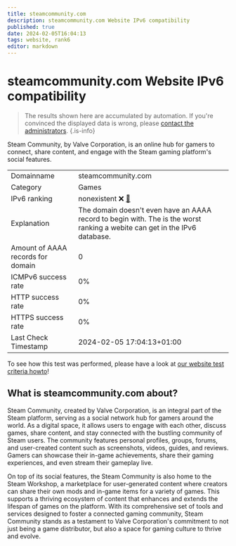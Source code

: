 ```yaml
---
title: steamcommunity.com
description: steamcommunity.com Website IPv6 compatibility
published: true
date: 2024-02-05T16:04:13
tags: website, rank6
editor: markdown
---
```


# steamcommunity.com Website IPv6 compatibility

> The results shown here are accumulated by automation. If you're convinced the displayed data is wrong, please [contact the administrators](/howto/chat). 
{.is-info}

Steam Community, by Valve Corporation, is an online hub for gamers to connect, share content, and engage with the Steam gaming platform's social features.


|   |   |
| - | - |
| Domainname | steamcommunity.com
| Category | Games |
| IPv6 ranking | nonexistent :x: [🔗](/howto/ranking) |
| Explanation | The domain doesn't even have an AAAA record to begin with. The is the worst ranking a webite can get in the IPv6 database. |
| Amount of AAAA records for domain | 0 |
| ICMPv6 success rate | 0%|
| HTTP success rate | 0% |
| HTTPS success rate | 0% |
| Last Check Timestamp | 2024-02-05 17:04:13+01:00 |

To see how this test was performed, please have a look at [our website test criteria howto](/howto/testcriteria/website)!


## What is steamcommunity.com about?
Steam Community, created by Valve Corporation, is an integral part of the Steam platform, serving as a social network hub for gamers around the world. As a digital space, it allows users to engage with each other, discuss games, share content, and stay connected with the bustling community of Steam users. The community features personal profiles, groups, forums, and user-created content such as screenshots, videos, guides, and reviews. Gamers can showcase their in-game achievements, share their gaming experiences, and even stream their gameplay live.

On top of its social features, the Steam Community is also home to the Steam Workshop, a marketplace for user-generated content where creators can share their own mods and in-game items for a variety of games. This supports a thriving ecosystem of content that enhances and extends the lifespan of games on the platform. With its comprehensive set of tools and services designed to foster a connected gaming community, Steam Community stands as a testament to Valve Corporation's commitment to not just being a game distributor, but also a space for gaming culture to thrive and evolve.


